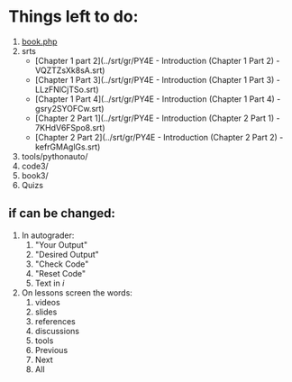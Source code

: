 Things left to do:
=================

1. [book.php](book.php)
2. srts
   * [Chapter 1 part 2](../srt/gr/PY4E - Introduction (Chapter 1 Part 2) - VQZTZsXk8sA.srt)
   * [Chapter 1 Part 3](../srt/gr/PY4E - Introduction (Chapter 1 Part 3) - LLzFNlCjTSo.srt)  
   * [Chapter 1 Part 4](../srt/gr/PY4E - Introduction (Chapter 1 Part 4) - gsry2SYOFCw.srt)
   * [Chapter 2 Part 1](../srt/gr/PY4E - Introduction (Chapter 2 Part 1) - 7KHdV6FSpo8.srt)
   * [Chapter 2 Part 2](../srt/gr/PY4E - Introduction (Chapter 2 Part 2) - kefrGMAglGs.srt)
5. tools/pythonauto/
6. code3/
7. book3/
8. Quizs


if can be changed:
-----------------
1. In autograder: 
   1. "Your Output"
   2. "Desired Output"
   3. "Check Code"
   4. "Reset Code"
   5. Text in *i*
2. On lessons screen the words:
   1. videos
   2. slides
   3. references
   4. discussions
   5. tools
   6. Previous
   7. Next
   8. All
   
